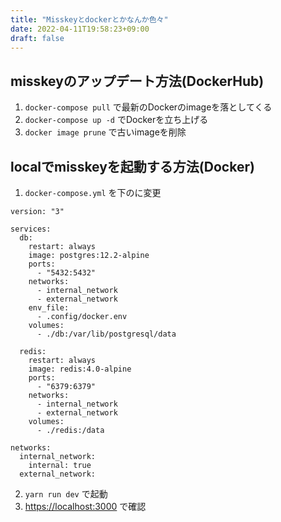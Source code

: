 ```yaml
---
title: "Misskeyとdockerとかなんか色々"
date: 2022-04-11T19:58:23+09:00
draft: false
---
```


## misskeyのアップデート方法(DockerHub)

1. `docker-compose pull` で最新のDockerのimageを落としてくる
2. `docker-compose up -d` でDockerを立ち上げる
3. `docker image prune` で古いimageを削除

## localでmisskeyを起動する方法(Docker)

1. `docker-compose.yml`  を下のに変更

```
version: "3"

services:
  db:
    restart: always
    image: postgres:12.2-alpine
    ports:
      - "5432:5432"
    networks:
      - internal_network
      - external_network
    env_file:
      - .config/docker.env
    volumes:
      - ./db:/var/lib/postgresql/data

  redis:
    restart: always
    image: redis:4.0-alpine
    ports:
      - "6379:6379"
    networks:
      - internal_network
      - external_network
    volumes:
      - ./redis:/data

networks:
  internal_network:
    internal: true
  external_network:
```

2. `yarn run dev` で起動
3. [https://localhost:3000](https://localhost:3000) で確認